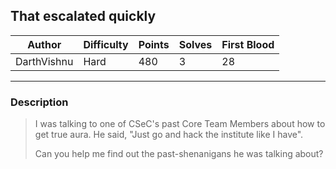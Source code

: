 ## That escalated quickly

| Author | Difficulty | Points | Solves | First Blood    |
| ------ | ---------- | ------ | ------ | -------------- | 
| DarthVishnu  | Hard   | 480    | 3     | 28 |

---

### Description

<blockquote>

I was talking to one of CSeC's past Core Team Members about how to get true aura. He said, "Just go and hack the institute like I have".

Can you help me find out the past-shenanigans he was talking about?